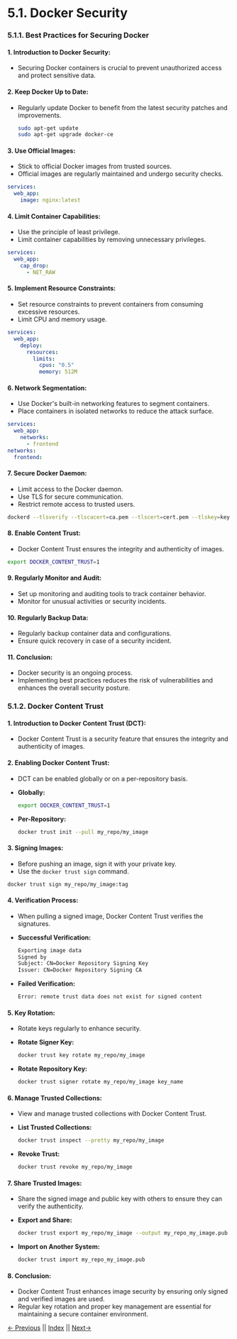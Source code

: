 # 5.1. Docker Security

### 5.1.1. Best Practices for Securing Docker

#### 1. **Introduction to Docker Security:**

- Securing Docker containers is crucial to prevent unauthorized access and protect sensitive data.

#### 2. **Keep Docker Up to Date:**

- Regularly update Docker to benefit from the latest security patches and improvements.
  ```bash
  sudo apt-get update
  sudo apt-get upgrade docker-ce
  ```

#### 3. **Use Official Images:**

- Stick to official Docker images from trusted sources.
- Official images are regularly maintained and undergo security checks.

```yaml
services:
  web_app:
    image: nginx:latest
```

#### 4. **Limit Container Capabilities:**

- Use the principle of least privilege.
- Limit container capabilities by removing unnecessary privileges.

```yaml
services:
  web_app:
    cap_drop:
      - NET_RAW
```

#### 5. **Implement Resource Constraints:**

- Set resource constraints to prevent containers from consuming excessive resources.
- Limit CPU and memory usage.

```yaml
services:
  web_app:
    deploy:
      resources:
        limits:
          cpus: "0.5"
          memory: 512M
```

#### 6. **Network Segmentation:**

- Use Docker's built-in networking features to segment containers.
- Place containers in isolated networks to reduce the attack surface.

```yaml
services:
  web_app:
    networks:
      - frontend
networks:
  frontend:
```

#### 7. **Secure Docker Daemon:**

- Limit access to the Docker daemon.
- Use TLS for secure communication.
- Restrict remote access to trusted users.

```bash
dockerd --tlsverify --tlscacert=ca.pem --tlscert=cert.pem --tlskey=key.pem -H=0.0.0.0:2376
```

#### 8. **Enable Content Trust:**

- Docker Content Trust ensures the integrity and authenticity of images.

```bash
export DOCKER_CONTENT_TRUST=1
```

#### 9. **Regularly Monitor and Audit:**

- Set up monitoring and auditing tools to track container behavior.
- Monitor for unusual activities or security incidents.

#### 10. **Regularly Backup Data:**

- Regularly backup container data and configurations.
- Ensure quick recovery in case of a security incident.

#### 11. **Conclusion:**

- Docker security is an ongoing process.
- Implementing best practices reduces the risk of vulnerabilities and enhances the overall security posture.

### 5.1.2. Docker Content Trust

#### 1. **Introduction to Docker Content Trust (DCT):**

- Docker Content Trust is a security feature that ensures the integrity and authenticity of images.

#### 2. **Enabling Docker Content Trust:**

- DCT can be enabled globally or on a per-repository basis.

- **Globally:**

  ```bash
  export DOCKER_CONTENT_TRUST=1
  ```

- **Per-Repository:**
  ```bash
  docker trust init --pull my_repo/my_image
  ```

#### 3. **Signing Images:**

- Before pushing an image, sign it with your private key.
- Use the `docker trust sign` command.

```bash
docker trust sign my_repo/my_image:tag
```

#### 4. **Verification Process:**

- When pulling a signed image, Docker Content Trust verifies the signatures.

- **Successful Verification:**

  ```bash
  Exporting image data
  Signed by
  Subject: CN=Docker Repository Signing Key
  Issuer: CN=Docker Repository Signing CA
  ```

- **Failed Verification:**
  ```bash
  Error: remote trust data does not exist for signed content
  ```

#### 5. **Key Rotation:**

- Rotate keys regularly to enhance security.

- **Rotate Signer Key:**

  ```bash
  docker trust key rotate my_repo/my_image
  ```

- **Rotate Repository Key:**
  ```bash
  docker trust signer rotate my_repo/my_image key_name
  ```

#### 6. **Manage Trusted Collections:**

- View and manage trusted collections with Docker Content Trust.

- **List Trusted Collections:**

  ```bash
  docker trust inspect --pretty my_repo/my_image
  ```

- **Revoke Trust:**
  ```bash
  docker trust revoke my_repo/my_image
  ```

#### 7. **Share Trusted Images:**

- Share the signed image and public key with others to ensure they can verify the authenticity.

- **Export and Share:**

  ```bash
  docker trust export my_repo/my_image --output my_repo_my_image.pub
  ```

- **Import on Another System:**
  ```bash
  docker trust import my_repo_my_image.pub
  ```

#### 8. **Conclusion:**

- Docker Content Trust enhances image security by ensuring only signed and verified images are used.
- Regular key rotation and proper key management are essential for maintaining a secure container environment.

[← Previous](../Module-4/4.1_Docker_Volumes.md) || [Index](../README.md) || [Next→](./5.2_Docker_Monitoring_and_Logging.md)
